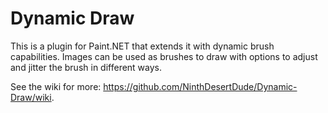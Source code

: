 # Dynamic Draw
This is a plugin for Paint.NET that extends it with dynamic brush capabilities. Images can be used as brushes to draw with options to adjust and jitter the brush in different ways.

See the wiki for more: https://github.com/NinthDesertDude/Dynamic-Draw/wiki.

